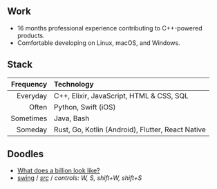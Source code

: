 ## Work

- 16 months professional experience contributing to C++-powered products.
- Comfortable developing on Linux, macOS, and Windows.

## Stack

|Frequency|Technology|
|-:|:-|
|Everyday|C++, Elixir, JavaScript, HTML & CSS, SQL|
|Often|Python, Swift (iOS)|
|Sometimes|Java, Bash|
|Someday|Rust, Go, Kotlin (Android), Flutter, React Native|

## Doodles

- [What does a billion look like?](https://pseigo.github.io/what-does-a-billion-look-like/)
- [swing](https://peytonseigo.ca/projects/swing/) / _[src](https://peytonseigo.ca/projects/swing/src/main.js)_ / _controls: W, S, shift+W, shift+S_
